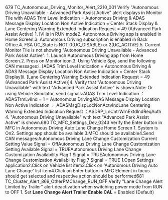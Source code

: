 679 TC_Autonomous_Driving_Monitor_Alert_2210_001 Verify "Autonomous Driving Unavailable - Advanced Park Assist Active" alert displays in Monitor Tile with ADAS Trim Level Indication = Autonomous Driving & ADAS Message Display Location Non Active Indication = Center Stack Display & Lane Centering Warning Extended Indication Request = 49 (Advanced Park Assist Active) 1. IVI is in RUN mode2. Autonomous Driving app is enabled in Home Screen.3. Autonomous Driving subscription is enabled in Back Office.4. FSA UC_State is NOT 0(UC_DISABLE) or 2(UC_ACTIVE).5. Current Monitor Tile is not showing "Autonomous Driving Unavailable - Advanced Park Assist Active". 1. Launch Autonomous Driving app from Home Screen.2. Press on Monitor icon.3. Using Vehicle Spy, send the following CAN messages:i. [ADAS Trim Level Indication = Autonomous Driving & ADAS Message Display Location Non Active Indication = Center Stack Display]ii. [Lane Centering Warning Extended Indication Request = 49 (Advanced Park Assist Active)]4. Verify that "Autonomous Driving Unavailable" with text "Advanced Park Assist Active" is shown.Note: Or using Vehicle Simulator, send signals:ADAS Trim Level Indication ： ADASTrmLvlInd = 1 = Autonomous DrivingADAS Message Display Location Non Active Indication ： ADASMsgDispLocNonActvIndLane Centering Warning Extended Indication Request ：ASDRP_LnCntrWrnExtdIndReqAuth 4. "Autonomous Driving Unavailable" with text "Advanced Park Assist Active" is shown.680 TC_MFC_Settings_Dev_0243 Verify the Enter button in MFC in Autonomous Driving Auto Lane Change Home Screen 1. System is On2. Settings app should be available.3.MFC should be available4.Send CAN messages:Autonomous Driving Lane Change Customization Current Setting Value Signal = OffAutonomous Driving Lane Change Customization Setting Available Signal = TRUEAutonomous Driving Lane Change Customization Availability Flag 1 Signal = TRUEAutonomous Driving Lane Change Customization Availability Flag 7 Signal = TRUE 1.Open Settings application2.Click on Vehicle list item3.Click on 'Autonomous Driving Auto Lane Change' list item4.Click on Enter button in MFC Element in focus should get selected and respective action should be performed681 TC_Cluster_Alert_869_OtherPMChange_RUN_OFF Verify "Lane Change Alert Limited by Trailer" alert deactivation when switching power mode from RUN to OFF 1. Set **Lane Change Alert Trailer Enable CAL** = Enabled (Default)